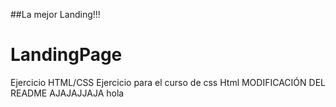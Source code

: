##La mejor Landing!!!

# LandingPage
Ejercicio HTML/CSS
Ejercicio para el curso de css Html
MODIFICACIÓN DEL README AJAJAJJAJA
hola
